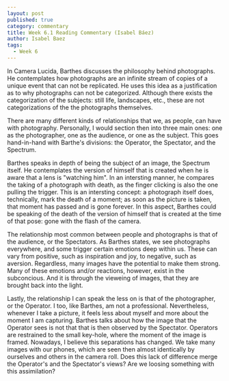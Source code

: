 ```yaml
---
layout: post
published: true
category: commentary
title: Week 6.1 Reading Commentary (Isabel Báez)
author: Isabel Baez
tags:
  - Week 6
---
```


In Camera Lucida, Barthes discusses the philosophy behind photographs. He contemplates how photographs are an infinite stream of copies of a unique event that can not be replicated. He uses this idea as a justification as to why photographs can not be categorized. Although there exists the categorization of the subjects: still life, landscapes, etc., these are not categorizations of the the photographs themselves. 

There are many different kinds of relationships that we, as people, can have with photography. Personally, I would section then into three main ones: one as the photographer, one as the audience, or one as the subject. This goes hand-in-hand with Barthe's divisions: the Operator, the Spectator, and the Spectrum. 

Barthes speaks in depth of being the subject of an image, the Spectrum itself. He contemplates the version of himself that is created when he is aware that a lens is "watching him". In an intersting manner, he compares the taking of a photograph with death, as the finger clicking is also the one pulling the trigger. This is an intersting concept: a photograph itself does, technically, mark the death of a moment; as soon as the picture is taken, that moment has passed and is gone forever. In this aspect, Barthes could be speaking of the death of the version of himself that is created at the time of that pose: gone with the flash of the camera.

The relationship most common between people and photographs is that of the audience, or the Spectators. As Barthes states, we see photographs everywhere, and some trigger certain emotions deep within us. These can vary from positive, such as inspiration and joy, to negative, such as aversion. Regardless, many images have the potential to make them strong. Many of these emotions and/or reactions, however, exist in the subconcious. And it is through the vieweing of images, that they are brought back into the light. 

Lastly, the relationship I can speak the less on is that of the photographer, or the Operator. I too, like Barthes, am not a professional. Nevertheless, whenever I take a picture, it feels less about myself and more about the moment I am capturing. Barthes talks about how the image that the Operator sees is not that that is then observed by the Spectator. Operators are restrained to the small key-hole, where the moment of the image is framed. Nowadays, I believe this separations has changed. We take many images with our phones, which are seen then almost identically by ourselves and others in the camera roll. Does this lack of difference merge the Operator's and the Spectator's views? Are we loosing something with this assimilation?

